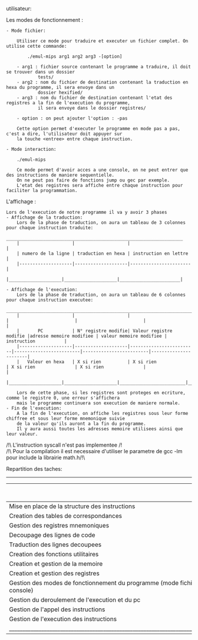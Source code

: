 utilisateur:

Les modes de fonctionnement :

	- Mode fichier:

		Utiliser ce mode pour traduire et executer un fichier complet. On utilise cette commande:

			./emul-mips arg1 arg2 arg3 -[option]
		
		- arg1 : fichier source contenant le programme a traduire, il doit se trouver dans un dossier 
				tests/
		- arg2 : nom du fichier de destination contenant la traduction en hexa du programme, il sera envoye dans un 
				dossier hexified/
		- arg3 : nom du fichier de destination contenant l'etat des registres a la fin de l'execution du programme, 
				il sera envoye dans le dossier registres/

		- option : on peut ajouter l'option : -pas

		Cette option permet d'executer le programme en mode pas a pas, c'est a dire, l'utilisateur doit appuyer sur 
		la touche <entree> entre chaque instruction.

	- Mode interaction:

		./emul-mips

		Ce mode permet d'avoir acces a une console, on ne peut entrer que des instructions de maniere sequentielle. 
		On ne peut pas faire de fonctions jump ou gec par exemple.
		L'etat des registres sera affiche entre chaque instruction pour faciliter la programmation.

L'affichage : 

	Lors de l'execution de notre programme il va y avoir 3 phases
	- Affichage de la traduction:
		Lors de la phase de traduction, on aura un tableau de 3 colonnes pour chaque instruction traduite:
		___________________________________________________________________
		|					 |                    |                       |
		| numero de la ligne | traduction en hexa | instruction en lettre |
		|--------------------|--------------------|-----------------------|
		|____________________|____________________|_______________________|

	- Affichage de l'execution:
		Lors de la phase de traduction, on aura un tableau de 6 colonnes pour chaque instruction executee:
		_________________________________________________________________________________________________________________________________________________
		|					 |                    |                         |					      |                         |                       |
		|		PC			 | N° registre modifie| Valeur registre modifie |adresse memoire modifiee | valeur memoire modifiee | instruction			|
		|--------------------|--------------------|-------------------------|-------------------------|-------------------------|-----------------------|
		|   Valeur en hexa   | X si rien          | X si rien               | X si rien               | X si rien               |                       |
		|____________________|____________________|_________________________|_________________________|_________________________|_______________________|

		Lors de cette phase, si les registres sont proteges en ecriture, comme le registre 0, une erreur s'affichera 
		mais le programme continuera son execution de maniere normale.
	- Fin de l'execution:
		A la fin de l'execution, on affiche les registres sous leur forme chiffree et sous leur forme mnemonique suivie 
		de la valeur qu'ils auront a la fin du programme.
		Il y aura aussi toutes les adresses memoire utilisees ainsi que leur valeur.


/!\ L'instruction syscall n'est pas implementee /!\
/!\ Pour la compilation il est necessaire d'utiliser le parametre de gcc -lm pour include la librairie math.h/!\

Repartition des taches:
_____________________________________________________________________________________________________________________
|																				|	Loan TREHIN  | Romain SERPOLLET	|
|-------------------------------------------------------------------------------|----------------|------------------|																		
|Mise en place de la structure des instructions									|		V		 |		  V		    |		
|Creation des tables de correspondances											|		V		 |		  X		    |
|Gestion des registres mnemoniques												|		V		 |		  X		    |
|Decoupage des lignes de code													|       X		 |        V         |
|Traduction des lignes decoupees												|       X		 |        V         |
|Creation des fonctions utilitaires												|		V		 |		  V		    |
|Creation et gestion de la memoire 												|		V		 |		  V		    |
|Creation et gestion des registres												|		V		 |		  V		    |
|Gestion des modes de fonctionnement du programme (mode fichier/mode console)	|		X		 |		  V		    |
|Gestion du deroulement de l'execution et du pc									|		X		 |		  V		    |
|Gestion de l'appel des instructions											|		V		 |		  X		    |
|Gestion de l'execution des instructions										|		X		 |		  V	        |
|_______________________________________________________________________________|________________|__________________|